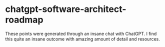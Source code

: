# chatgpt-software-architect-roadmap
These points were generated through an insane chat with ChatGPT. I find this quite an insane outcome with amazing amount of detail and resources.
